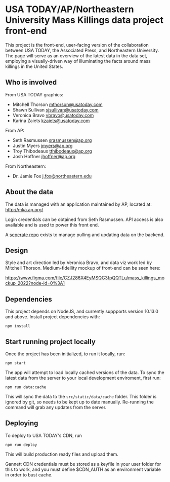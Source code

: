 # USA TODAY/AP/Northeastern University Mass Killings data project front-end

This project is the front-end, user-facing version of the collaboration between USA TODAY, the Associated Press, and Northeastern University. The page will serve as an overview of the latest data in the data set, employing a visually-driven way of illuminating the facts around mass killings in the United States.

## Who is involved
From USA TODAY graphics:
- Mitchell Thorson mthorson@usatoday.com
- Shawn Sullivan sjsullivan@usatoday.com
- Veronica Bravo vbravo@usatoday.com
- Karina Zaiets kzaiets@usatoday.com

From AP:
- Seth Rasmussen srasmussen@ap.org
- Justin Myers jmyers@ap.org
- Troy Thibodeaux tthibodeaux@ap.org
- Josh Hoffner jhoffner@ap.org

From Northeastern:
- Dr. Jamie Fox j.fox@northeastern.edu

## About the data

The data is managed with an application maintained by AP, located at: http://mka.ap.org/

Login credentials can be obtained from Seth Rasmussen. API access is also available and is used to power this front end.

A [seperate repo](https://github.com/USATODAY/mass-killings-data-updates) exists to manage pulling and updating data on the backend.

## Design

Style and art direction led by Veronica Bravo, and data viz work led by Mitchell Thorson. Medium-fidellity mockup of front-end can be seen here:

https://www.figma.com/file/CZJ286X4EyMSQG3fpQQTLu/mass_killings_mockup_2022?node-id=0%3A1

## Dependencies
This project depends on NodeJS, and currently suppports version 10.13.0 and above. Install project dependencies with:
```
npm install
```

## Start running project locally

Once the project has been initialized, to run it locally, run:

```
npm start
```

The app will attempt to load locally cached versions of the data. To sync the latest data from the server to your local development enviroment, first run: 

```
npm run data:cache
```

This will sync the data to the `src/static/data/cache` folder. This folder is ignored by git, so needs to be kept up to date manually. Re-running the command will grab any updates from the server.

## Deploying
To deploy to USA TODAY's CDN, run
```
npm run deploy
```

This will build production ready files and upload them. 

Gannett CDN credentials must be stored as a keyfile in your user folder for this to work, and you must define $CDN_AUTH as an environment variable in order to bust cache.
